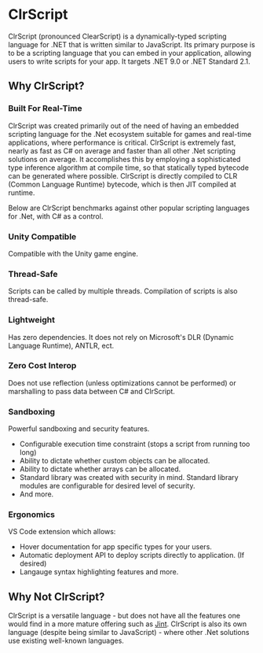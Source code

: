 # ClrScript

ClrScript (pronounced ClearScript) is a dynamically-typed scripting language for .NET that is written similar to JavaScript. Its primary purpose is to be a scripting language that you can embed in your application, allowing users to write scripts for your app. It targets .NET 9.0 or .NET Standard 2.1.

## Why ClrScript?

### Built For Real-Time

ClrScript was created primarily out of the need of having an embedded scripting language for the .Net ecosystem suitable for games and real-time applications, where performance is critical. ClrScript is extremely fast, nearly as fast as C# on average and faster than all other .Net scripting solutions on average. It accomplishes this by employing a sophisticated type inference algorithm at compile time, so that statically typed bytecode can be generated where possible. ClrScript is directly compiled to CLR (Common Language Runtime) bytecode, which is then JIT compiled at runtime.

Below are ClrScript benchmarks against other popular scripting languages for .Net, with C# as a control.

### Unity Compatible
Compatible with the Unity game engine.

### Thread-Safe
Scripts can be called by multiple threads. Compilation of scripts is also thread-safe.

### Lightweight

Has zero dependencies. It does not rely on Microsoft's DLR (Dynamic Language Runtime), ANTLR, ect.

### Zero Cost Interop

Does not use reflection (unless optimizations cannot be performed) or marshalling to pass data between C# and ClrScript.

### Sandboxing

Powerful sandboxing and security features.

- Configurable execution time constraint (stops a script from running too long)
- Ability to dictate whether custom objects can be allocated.
- Ability to dictate whether arrays can be allocated.
- Standard library was created with security in mind. Standard library modules are configurable for desired level of security.
- And more.

### Ergonomics

VS Code extension which allows:

- Hover documentation for app specific types for your users.
- Automatic deployment API to deploy scripts directly to application. (If desired)
- Langauge syntax highlighting features and more.

## Why Not ClrScript?

ClrScript is a versatile language - but does not have all the features one would find in a more mature offering such as [Jint](https://github.com/sebastienros/jint). ClrScript is also its own language (despite being similar to JavaScript) - where other .Net solutions use existing well-known languages.